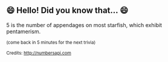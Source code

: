 ## 😄 Hello! Did you know that... 😄
5 is the number of appendages on most starfish, which exhibit pentamerism.

<sup>(come back in 5 minutes for the next trivia)</sup>


<sup>Credits: http://numbersapi.com</sup>
